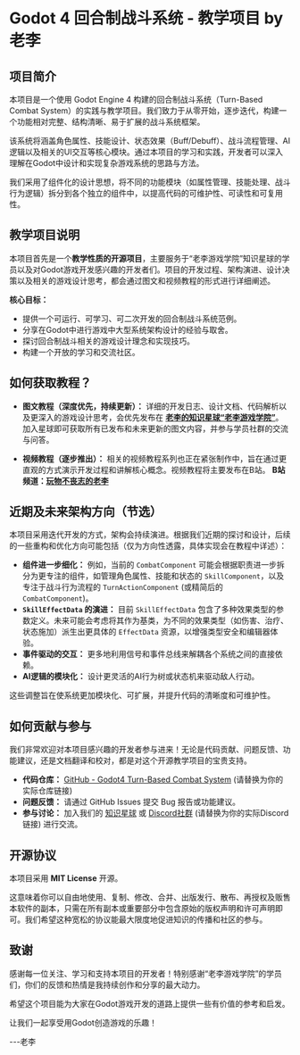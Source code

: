 # Godot 4 回合制战斗系统 - 教学项目 by 老李

## 项目简介

本项目是一个使用 Godot Engine 4 构建的回合制战斗系统（Turn-Based Combat System）的实践与教学项目。我们致力于从零开始，逐步迭代，构建一个功能相对完整、结构清晰、易于扩展的战斗系统框架。

该系统将涵盖角色属性、技能设计、状态效果（Buff/Debuff）、战斗流程管理、AI逻辑以及相关的UI交互等核心模块。通过本项目的学习和实践，开发者可以深入理解在Godot中设计和实现复杂游戏系统的思路与方法。

我们采用了组件化的设计思想，将不同的功能模块（如属性管理、技能处理、战斗行为逻辑）拆分到各个独立的组件中，以提高代码的可维护性、可读性和可复用性。

## 教学项目说明

本项目首先是一个**教学性质的开源项目**，主要服务于“老李游戏学院”知识星球的学员以及对Godot游戏开发感兴趣的开发者们。项目的开发过程、架构演进、设计决策以及相关的游戏设计思考，都会通过图文和视频教程的形式进行详细阐述。

**核心目标：**

* 提供一个可运行、可学习、可二次开发的回合制战斗系统范例。
* 分享在Godot中进行游戏中大型系统架构设计的经验与取舍。
* 探讨回合制战斗相关的游戏设计理念和实现技巧。
* 构建一个开放的学习和交流社区。

## 如何获取教程？

* **图文教程（深度优先，持续更新）：**
    详细的开发日志、设计文档、代码解析以及更深入的游戏设计思考，会优先发布在 **[老李的知识星球“老李游戏学院”](https://wx.zsxq.com/group/28885154818841)**。加入星球即可获取所有已发布和未来更新的图文内容，并参与学员社群的交流与问答。

* **视频教程（逐步推出）：**
    相关的视频教程系列也正在紧张制作中，旨在通过更直观的方式演示开发过程和讲解核心概念。视频教程将主要发布在B站。
    **B站频道：[玩物不丧志的老李](https://space.bilibili.com/8618918)**

## 近期及未来架构方向（节选）

本项目采用迭代开发的方式，架构会持续演进。根据我们近期的探讨和设计，后续的一些重构和优化方向可能包括（仅为方向性透露，具体实现会在教程中详述）：

* **组件进一步细化：** 例如，当前的 `CombatComponent` 可能会根据职责进一步拆分为更专注的组件，如管理角色属性、技能和状态的 `SkillComponent`，以及专注于战斗行为流程的 `TurnActionComponent` (或精简后的 `CombatComponent`)。
* **`SkillEffectData` 的演进：** 目前 `SkillEffectData` 包含了多种效果类型的参数定义。未来可能会考虑将其作为基类，为不同的效果类型（如伤害、治疗、状态施加）派生出更具体的 `EffectData` 资源，以增强类型安全和编辑器体验。
* **事件驱动的交互：** 更多地利用信号和事件总线来解耦各个系统之间的直接依赖。
* **AI逻辑的模块化：** 设计更灵活的AI行为树或状态机来驱动敌人行动。

这些调整旨在使系统更加模块化、可扩展，并提升代码的清晰度和可维护性。

## 如何贡献与参与

我们非常欢迎对本项目感兴趣的开发者参与进来！无论是代码贡献、问题反馈、功能建议，还是文档翻译和校对，都是对这个开源教学项目的宝贵支持。

* **代码仓库：** [GitHub - Godot4 Turn-Based Combat System](https://github.com/LiGameAcademy/godot4_turn_based_combat_system) (请替换为你的实际仓库链接)
* **问题反馈：** 请通过 GitHub Issues 提交 Bug 报告或功能建议。
* **参与讨论：** 加入我们的 [知识星球](https://wx.zsxq.com/group/28885154818841) 或 [Discord社群](https://discord.gg/V5nuzC2BcJ) (请替换为你的实际Discord链接) 进行交流。

## 开源协议

本项目采用 **MIT License** 开源。

这意味着你可以自由地使用、复制、修改、合并、出版发行、散布、再授权及贩售本软件的副本，只需在所有副本或重要部分中包含原始的版权声明和许可声明即可。我们希望这种宽松的协议能最大限度地促进知识的传播和社区的参与。

## 致谢

感谢每一位关注、学习和支持本项目的开发者！特别感谢“老李游戏学院”的学员们，你们的反馈和热情是我持续创作和分享的最大动力。

希望这个项目能为大家在Godot游戏开发的道路上提供一些有价值的参考和启发。

让我们一起享受用Godot创造游戏的乐趣！

---老李